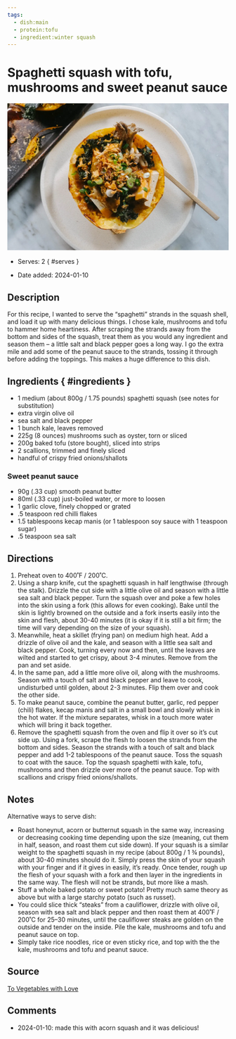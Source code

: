 ```yaml
---
tags:
  - dish:main
  - protein:tofu
  - ingredient:winter squash
---
```

<!-- Tags can have colon, but no space around it -->

# Spaghetti squash with tofu, mushrooms and sweet peanut sauce 

![Recipe picture](../images/spaghetti_squash_peanut.webp)

<!-- Serves has to be a single number, no dashes, but text is allowed after the
number (e.g., 24 cookies) -->
- Serves: 2
{ #serves }
<!-- Time is not parsed, so anything can be input here, and additional
values can be added (e.g., "active time", "cooking time", etc) -->
- Date added: 2024-01-10

## Description

For this recipe, I wanted to serve the “spaghetti” strands in the squash shell, and load it up with many delicious things. I chose kale, mushrooms and tofu to hammer home heartiness. After scraping the strands away from the bottom and sides of the squash, treat them as you would any ingredient and season them – a little salt and black pepper goes a long way. I go the extra mile and add some of the peanut sauce to the strands, tossing it through before adding the toppings. This makes a huge difference to this dish.

## Ingredients { #ingredients }

<!-- Decimals are allowed, fractions are not. For ranges, use only a single dash
and no spaces between the numbers. -->

- 1 medium (about 800g / 1.75 pounds) spaghetti squash (see notes for substitution)
- extra virgin olive oil
- sea salt and black pepper
- 1 bunch kale, leaves removed
- 225g (8 ounces) mushrooms such as oyster, torn or sliced
- 200g baked tofu (store bought), sliced into strips
- 2 scallions, trimmed and finely sliced
- handful of crispy fried onions/shallots

### Sweet peanut sauce
- 90g (.33 cup) smooth peanut butter
- 80ml (.33 cup) just-boiled water, or more to loosen
- 1 garlic clove, finely chopped or grated
- .5 teaspoon red chilli flakes
- 1.5 tablespoons kecap manis (or 1 tablespoon soy sauce with 1 teaspoon sugar)
- .5 teaspoon sea salt

## Directions

<!-- If you have a direction that refers to a number of some ingredient, wrap
the number in asterisks and add `{.ingredient-num}` afterwards. For example,
write `Add 2 Tbsp oil to pan` as `Add *2*{.ingredient-num} to pan`. This allows
us to properly change the number when changing the serves value. -->

1. Preheat oven to 400˚F / 200˚C.
2. Using a sharp knife, cut the spaghetti squash in half lengthwise (through the stalk). Drizzle the cut side with a little olive oil and season with a little sea salt and black pepper. Turn the squash over and poke a few holes into the skin using a fork (this allows for even cooking). Bake until the skin is lightly browned on the outside and a fork inserts easily into the skin and flesh, about 30-40 minutes (it is okay if it is still a bit firm; the time will vary depending on the size of your squash).
3. Meanwhile, heat a skillet (frying pan) on medium high heat. Add a drizzle of olive oil and the kale, and season with a little sea salt and black pepper. Cook, turning every now and then, until the leaves are wilted and started to get crispy, about 3-4 minutes. Remove from the pan and set aside.
4. In the same pan, add a little more olive oil, along with the mushrooms. Season with a touch of salt and black pepper and leave to cook, undisturbed until golden, about 2-3 minutes. Flip them over and cook the other side.
5. To make peanut sauce, combine the peanut butter, garlic, red pepper (chili) flakes, kecap manis and salt in a small bowl and slowly whisk in the hot water. If the mixture separates, whisk in a touch more water which will bring it back together.
6. Remove the spaghetti squash from the oven and flip it over so it’s cut side up. Using a fork, scrape the flesh to loosen the strands from the bottom and sides. Season the strands with a touch of salt and black pepper and add 1-2 tablespoons of the peanut sauce. Toss the squash to coat with the sauce. Top the squash spaghetti with kale, tofu, mushrooms and then drizzle over more of the peanut sauce. Top with scallions and crispy fried onions/shallots.

## Notes

<!-- Delete section if no additional notes -->

Alternative ways to serve dish:
- Roast honeynut, acorn or butternut squash in the same way, increasing or decreasing cooking time depending upon the size (meaning, cut them in half, season, and roast them cut side down). If your squash is a similar weight to the spaghetti squash in my recipe (about 800g / 1 ¾ pounds), about 30-40 minutes should do it. Simply press the skin of your squash with your finger and if it gives in easily, it’s ready. Once tender, rough up the flesh of your squash with a fork and then layer in the ingredients in the same way. The flesh will not be strands, but more like a mash.
- Stuff a whole baked potato or sweet potato! Pretty much same theory as above but with a large starchy potato (such as russet).
- You could slice thick “steaks” from a cauliflower, drizzle with olive oil, season with sea salt and black pepper and then roast them at 400˚F / 200˚C for 25–30 minutes, until the cauliflower steaks are golden on the outside and tender on the inside. Pile the kale, mushrooms and tofu and peanut sauce on top.
- Simply take rice noodles, rice or even sticky rice, and top with the the kale, mushrooms and tofu and peanut sauce.

## Source

[To Vegetables with Love](https://tovegetableswithlove.substack.com/p/spaghetti-squash-with-crispy-tofu)

## Comments

- 2024-01-10: made this with acorn squash and it was delicious!
